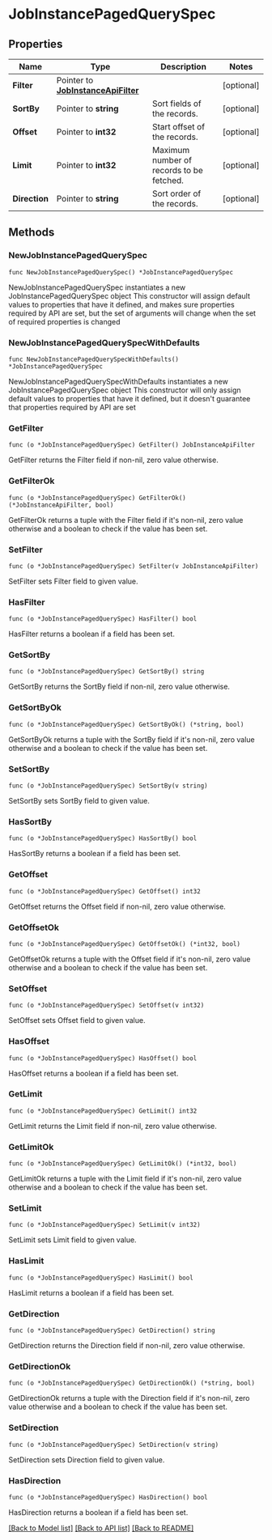 # JobInstancePagedQuerySpec

## Properties

Name | Type | Description | Notes
------------ | ------------- | ------------- | -------------
**Filter** | Pointer to [**JobInstanceApiFilter**](JobInstanceApiFilter.md) |  | [optional] 
**SortBy** | Pointer to **string** | Sort fields of the records. | [optional] 
**Offset** | Pointer to **int32** | Start offset of the records. | [optional] 
**Limit** | Pointer to **int32** | Maximum number of records to be fetched. | [optional] 
**Direction** | Pointer to **string** | Sort order of the records. | [optional] 

## Methods

### NewJobInstancePagedQuerySpec

`func NewJobInstancePagedQuerySpec() *JobInstancePagedQuerySpec`

NewJobInstancePagedQuerySpec instantiates a new JobInstancePagedQuerySpec object
This constructor will assign default values to properties that have it defined,
and makes sure properties required by API are set, but the set of arguments
will change when the set of required properties is changed

### NewJobInstancePagedQuerySpecWithDefaults

`func NewJobInstancePagedQuerySpecWithDefaults() *JobInstancePagedQuerySpec`

NewJobInstancePagedQuerySpecWithDefaults instantiates a new JobInstancePagedQuerySpec object
This constructor will only assign default values to properties that have it defined,
but it doesn't guarantee that properties required by API are set

### GetFilter

`func (o *JobInstancePagedQuerySpec) GetFilter() JobInstanceApiFilter`

GetFilter returns the Filter field if non-nil, zero value otherwise.

### GetFilterOk

`func (o *JobInstancePagedQuerySpec) GetFilterOk() (*JobInstanceApiFilter, bool)`

GetFilterOk returns a tuple with the Filter field if it's non-nil, zero value otherwise
and a boolean to check if the value has been set.

### SetFilter

`func (o *JobInstancePagedQuerySpec) SetFilter(v JobInstanceApiFilter)`

SetFilter sets Filter field to given value.

### HasFilter

`func (o *JobInstancePagedQuerySpec) HasFilter() bool`

HasFilter returns a boolean if a field has been set.

### GetSortBy

`func (o *JobInstancePagedQuerySpec) GetSortBy() string`

GetSortBy returns the SortBy field if non-nil, zero value otherwise.

### GetSortByOk

`func (o *JobInstancePagedQuerySpec) GetSortByOk() (*string, bool)`

GetSortByOk returns a tuple with the SortBy field if it's non-nil, zero value otherwise
and a boolean to check if the value has been set.

### SetSortBy

`func (o *JobInstancePagedQuerySpec) SetSortBy(v string)`

SetSortBy sets SortBy field to given value.

### HasSortBy

`func (o *JobInstancePagedQuerySpec) HasSortBy() bool`

HasSortBy returns a boolean if a field has been set.

### GetOffset

`func (o *JobInstancePagedQuerySpec) GetOffset() int32`

GetOffset returns the Offset field if non-nil, zero value otherwise.

### GetOffsetOk

`func (o *JobInstancePagedQuerySpec) GetOffsetOk() (*int32, bool)`

GetOffsetOk returns a tuple with the Offset field if it's non-nil, zero value otherwise
and a boolean to check if the value has been set.

### SetOffset

`func (o *JobInstancePagedQuerySpec) SetOffset(v int32)`

SetOffset sets Offset field to given value.

### HasOffset

`func (o *JobInstancePagedQuerySpec) HasOffset() bool`

HasOffset returns a boolean if a field has been set.

### GetLimit

`func (o *JobInstancePagedQuerySpec) GetLimit() int32`

GetLimit returns the Limit field if non-nil, zero value otherwise.

### GetLimitOk

`func (o *JobInstancePagedQuerySpec) GetLimitOk() (*int32, bool)`

GetLimitOk returns a tuple with the Limit field if it's non-nil, zero value otherwise
and a boolean to check if the value has been set.

### SetLimit

`func (o *JobInstancePagedQuerySpec) SetLimit(v int32)`

SetLimit sets Limit field to given value.

### HasLimit

`func (o *JobInstancePagedQuerySpec) HasLimit() bool`

HasLimit returns a boolean if a field has been set.

### GetDirection

`func (o *JobInstancePagedQuerySpec) GetDirection() string`

GetDirection returns the Direction field if non-nil, zero value otherwise.

### GetDirectionOk

`func (o *JobInstancePagedQuerySpec) GetDirectionOk() (*string, bool)`

GetDirectionOk returns a tuple with the Direction field if it's non-nil, zero value otherwise
and a boolean to check if the value has been set.

### SetDirection

`func (o *JobInstancePagedQuerySpec) SetDirection(v string)`

SetDirection sets Direction field to given value.

### HasDirection

`func (o *JobInstancePagedQuerySpec) HasDirection() bool`

HasDirection returns a boolean if a field has been set.


[[Back to Model list]](../README.md#documentation-for-models) [[Back to API list]](../README.md#documentation-for-api-endpoints) [[Back to README]](../README.md)


